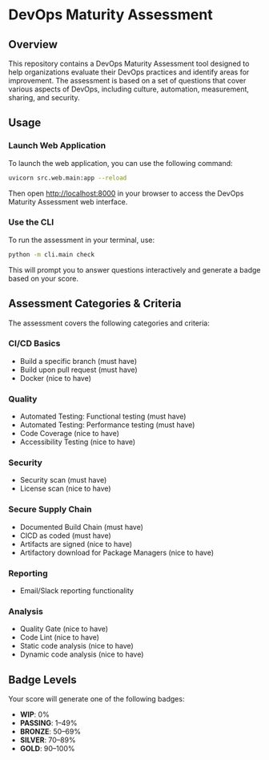 # DevOps Maturity Assessment

## Overview

This repository contains a DevOps Maturity Assessment tool designed to help organizations evaluate their DevOps practices and identify areas for improvement. The assessment is based on a set of questions that cover various aspects of DevOps, including culture, automation, measurement, sharing, and security.

## Usage

### Launch Web Application

To launch the web application, you can use the following command:

```bash
uvicorn src.web.main:app --reload
```

Then open [http://localhost:8000](http://localhost:8000) in your browser to access the DevOps Maturity Assessment web interface.

### Use the CLI

To run the assessment in your terminal, use:

```bash
python -m cli.main check
```

This will prompt you to answer questions interactively and generate a badge based on your score.

## Assessment Categories & Criteria

The assessment covers the following categories and criteria:

### CI/CD Basics
- Build a specific branch (must have)
- Build upon pull request (must have)
- Docker (nice to have)

### Quality
- Automated Testing: Functional testing (must have)
- Automated Testing: Performance testing (must have)
- Code Coverage (nice to have)
- Accessibility Testing (nice to have)

### Security
- Security scan (must have)
- License scan (nice to have)

### Secure Supply Chain
- Documented Build Chain (must have)
- CICD as coded (must have)
- Artifacts are signed (nice to have)
- Artifactory download for Package Managers (nice to have)

### Reporting
- Email/Slack reporting functionality

### Analysis
- Quality Gate (nice to have)
- Code Lint (nice to have)
- Static code analysis (nice to have)
- Dynamic code analysis (nice to have)

## Badge Levels

Your score will generate one of the following badges:
- **WIP**: 0%
- **PASSING**: 1–49%
- **BRONZE**: 50–69%
- **SILVER**: 70–89%
- **GOLD**: 90–100%